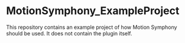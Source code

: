 # MotionSymphony_ExampleProject
This repository contains an example project of how Motion Symphony should be used. It does not contain the plugin itself.
